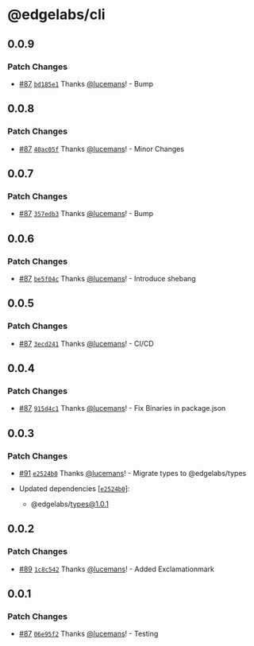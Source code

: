 # @edgelabs/cli

## 0.0.9

### Patch Changes

- [#87](https://github.com/v3xlabs/edgeserver/pull/87) [`bd185e1`](https://github.com/v3xlabs/edgeserver/commit/bd185e1e1dbf06142f9e20994039e32167701551) Thanks [@lucemans](https://github.com/lucemans)! - Bump

## 0.0.8

### Patch Changes

- [#87](https://github.com/v3xlabs/edgeserver/pull/87) [`40ac05f`](https://github.com/v3xlabs/edgeserver/commit/40ac05fa96a68f24cae011a1d7169de1155565c7) Thanks [@lucemans](https://github.com/lucemans)! - Minor Changes

## 0.0.7

### Patch Changes

- [#87](https://github.com/v3xlabs/edgeserver/pull/87) [`357edb3`](https://github.com/v3xlabs/edgeserver/commit/357edb31e55dc3a1ad3886db2c90687945b93a49) Thanks [@lucemans](https://github.com/lucemans)! - Bump

## 0.0.6

### Patch Changes

- [#87](https://github.com/v3xlabs/edgeserver/pull/87) [`be5f04c`](https://github.com/v3xlabs/edgeserver/commit/be5f04c466bb9febb4e8a495b70985d9b6660cda) Thanks [@lucemans](https://github.com/lucemans)! - Introduce shebang

## 0.0.5

### Patch Changes

- [#87](https://github.com/v3xlabs/edgeserver/pull/87) [`3ecd241`](https://github.com/v3xlabs/edgeserver/commit/3ecd241055fb7321a1fcd41637554737096afe51) Thanks [@lucemans](https://github.com/lucemans)! - CI/CD

## 0.0.4

### Patch Changes

- [#87](https://github.com/v3xlabs/edgeserver/pull/87) [`915d4c1`](https://github.com/v3xlabs/edgeserver/commit/915d4c123b4d277a13077acb1a9c0a80484adbb1) Thanks [@lucemans](https://github.com/lucemans)! - Fix Binaries in package.json

## 0.0.3

### Patch Changes

- [#91](https://github.com/v3xlabs/edgeserver/pull/91) [`e2524b0`](https://github.com/v3xlabs/edgeserver/commit/e2524b0f34c4808b6fc443d7ef4c2f321e884b57) Thanks [@lucemans](https://github.com/lucemans)! - Migrate types to @edgelabs/types

- Updated dependencies [[`e2524b0`](https://github.com/v3xlabs/edgeserver/commit/e2524b0f34c4808b6fc443d7ef4c2f321e884b57)]:
  - @edgelabs/types@1.0.1

## 0.0.2

### Patch Changes

- [#89](https://github.com/v3xlabs/edgeserver/pull/89) [`1c8c542`](https://github.com/v3xlabs/edgeserver/commit/1c8c542af88f913f529e50ea75ed3b6d3cda14c7) Thanks [@lucemans](https://github.com/lucemans)! - Added Exclamationmark

## 0.0.1

### Patch Changes

- [#87](https://github.com/v3xlabs/edgeserver/pull/87) [`06e95f2`](https://github.com/v3xlabs/edgeserver/commit/06e95f2f61f306a2e314650bc1afa1d354e176e1) Thanks [@lucemans](https://github.com/lucemans)! - Testing
